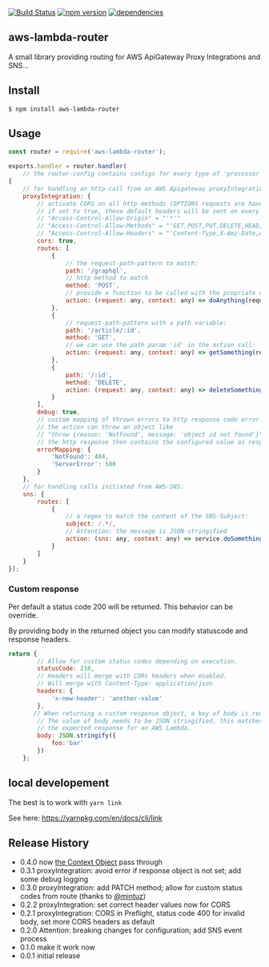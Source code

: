 
[![Build Status](https://travis-ci.org/spring-media/aws-lambda-router.svg?branch=master)](https://travis-ci.org/spring-media/aws-lambda-router)
[![npm version](https://badge.fury.io/js/aws-lambda-router.svg)](https://badge.fury.io/js/aws-lambda-router)
[![dependencies](https://david-dm.org/spring-media/aws-lambda-router.svg)](https://www.npmjs.com/package/aws-lambda-router)

## aws-lambda-router

A small library providing routing for AWS ApiGateway Proxy Integrations and SNS...

## Install

```
$ npm install aws-lambda-router
```

## Usage

```js
const router = require('aws-lambda-router');

exports.handler = router.handler(
    // the router-config contains configs for every type of 'processor'
{
    // for handling an http-call from an AWS Apigateway proxyIntegration we provide the following config:
    proxyIntegration: {
        // activate CORS on all http-methods (OPTIONS requests are handled automagically);
        // if set to true, these default headers will be sent on every response:
        // "Access-Control-Allow-Origin" = "'*'"
        // "Access-Control-Allow-Methods" = "'GET,POST,PUT,DELETE,HEAD,PATCH'"
        // "Access-Control-Allow-Headers" = "'Content-Type,X-Amz-Date,Authorization,X-Api-Key,X-Amz-Security-Token'"
        cors: true,
        routes: [
            {
                // the request-path-pattern to match:
                path: '/graphql',
                // http method to match
                method: 'POST',
                // provide a function to be called with the propriate data
                action: (request: any, context: any) => doAnything(request.body)
            },
            {
                // request-path-pattern with a path variable:
                path: '/article/:id',
                method: 'GET',
                // we can use the path param 'id' in the action call:
                action: (request: any, context: any) => getSomething(request.paths.id)
            },
            {
                path: '/:id',
                method: 'DELETE',
                action: (request: any, context: any) => deleteSomething(request.paths.id)
            }
        ],
        debug: true,
        // custom mapping of thrown errors to http response code error:
        // the action can throw an object like
        // "throw {reason: 'NotFound', message: 'object id not found'}"
        // the http response then contains the configured value as response code and the message as the body
        errorMapping: {
            'NotFound': 404,
            'ServerError': 500
        }
    },
    // for handling calls initiated from AWS-SNS:
    sns: {
        routes: [
            {
                // a regex to match the content of the SNS-Subject:
                subject: /.*/,
                // Attention: the message is JSON-stringified
                action: (sns: any, context: any) => service.doSomething(JSON.parse(sns.Message))
            }
        ]
    }
});
```

### Custom response

Per default a status code 200 will be returned. This behavior can be override.

By providing body in the returned object you can modify statuscode and response headers.

```js
return {
        // Allow for custom status codes depending on execution.
        statusCode: 218,
        // Headers will merge with CORs headers when enabled.
        // Will merge with Content-Type: application/json
        headers: {
            'x-new-header': 'another-value'
        },
       // When returning a custom response object, a key of body is required
        // The value of body needs to be JSON stringified, this matches
        // the expected response for an AWS Lambda.
        body: JSON.stringify({
            foo:'bar'
        })
    };
```

## local developement

The best is to work with ```yarn link```

See here: https://yarnpkg.com/en/docs/cli/link


## Release History

* 0.4.0 now [the Context Object](https://docs.aws.amazon.com/lambda/latest/dg/nodejs-prog-model-handler.html) pass through
* 0.3.1 proxyIntegration: avoid error if response object is not set; add some debug logging
* 0.3.0 proxyIntegration: add PATCH method; allow for custom status codes from route (thanks to [@mintuz](https://github.com/mintuz))
* 0.2.2 proxyIntegration: set correct header values now for CORS
* 0.2.1 proxyIntegration: CORS in Preflight, status code 400 for invalid body, set more CORS headers as default
* 0.2.0 Attention: breaking changes for configuration; add SNS event process
* 0.1.0 make it work now
* 0.0.1 initial release
